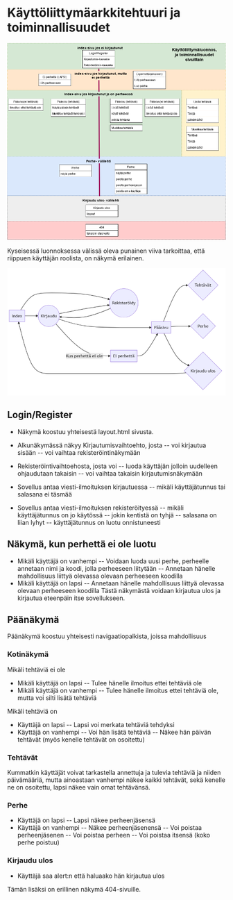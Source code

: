 # Käyttöliittymäarkkitehtuuri ja toiminnallisuudet

<img src ="https://raw.githubusercontent.com/nothros/ToDoApp-for-families/main/dokumentaatio/pagesplan.png" width="750">

Kyseisessä luonnoksessa välissä oleva punainen viiva tarkoittaa, että riippuen käyttäjän roolista, on näkymä erilainen.


<img src ="https://raw.githubusercontent.com/nothros/ToDoApp-for-families/main/dokumentaatio/flow.png">


## Login/Register

- Näkymä koostuu yhteisestä layout.html sivusta.
- Alkunäkymässä näkyy Kirjautumisvaihtoehto, josta
-- voi kirjautua sisään
--  voi vaihtaa rekisteröintinäkymään
- Rekisteröintivaihtoehosta, josta voi
-- luoda käyttäjän jolloin uudelleen ohjaudutaan takaisin
-- voi vaihtaa takaisin kirjautumisnäkymään

- Sovellus antaa viesti-ilmoituksen kirjautuessa
-- mikäli käyttäjätunnus tai salasana ei täsmää
- Sovellus antaa viesti-ilmoituksen rekisteröityessä
-- mikäli käyttäjätunnus on jo käytössä
-- jokin kentistä on tyhjä
-- salasana on liian lyhyt
-- käyttäjätunnus on luotu onnistuneesti 

## Näkymä, kun perhettä ei ole luotu

- Mikäli käyttäjä on vanhempi
-- Voidaan luoda uusi perhe, perheelle annetaan nimi ja koodi, jolla perheeseen liitytään
-- Annetaan hänelle mahdollisuus liittyä olevassa olevaan perheeseen koodilla
- Mikäli käyttäjä on lapsi
-- Annetaan hänelle mahdollisuus liittyä olevassa olevaan perheeseen koodilla
Tästä näkymästä voidaan kirjautua ulos ja kirjautua eteenpäin itse sovellukseen.

## Päänäkymä

Päänäkymä koostuu yhteisesti navigaatiopalkista, joissa mahdollisuus

### Kotinäkymä

Mikäli tehtäviä ei ole
- Mikäli käyttäjä on lapsi
	-- Tulee hänelle ilmoitus ettei tehtäviä ole
- Mikäli käyttäjä on vanhempi 
	-- Tulee hänelle ilmoitus ettei tehtäviä ole, mutta voi silti lisätä tehtäviä
	
Mikäli tehtäviä on
- Käyttäjä on lapsi
-- Lapsi voi merkata tehtäviä tehdyksi
- Käyttäjä on vanhempi
-- Voi hän lisätä tehtäviä
-- Näkee hän päivän tehtävät (myös kenelle tehtävät on osoitettu)


### Tehtävät

Kummatkin käyttäjät voivat tarkastella annettuja ja tulevia tehtäviä ja niiden päivämääriä, mutta ainoastaan vanhempi näkee kaikki tehtävät, sekä kenelle ne on osoitettu, lapsi näkee vain omat tehtävänsä.

### Perhe

- Käyttäjä on lapsi
-- Lapsi näkee perheenjäsensä
- Käyttäjä on vanhempi
-- Näkee perheenjäsenensä
-- Voi poistaa perheenjäsenen
-- Voi poistaa perheen
-- Voi poistaa itsensä (koko perhe poistuu)


### Kirjaudu ulos
- Käyttäjä saa alert:n että haluaako hän kirjautua ulos


Tämän lisäksi on erillinen näkymä 404-sivuille.


